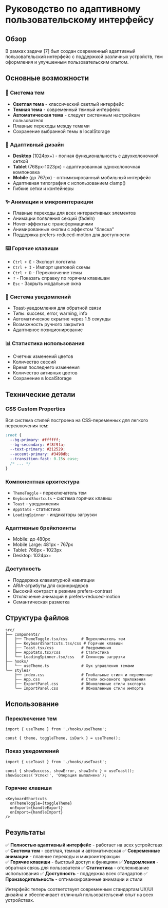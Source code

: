 # Руководство по адаптивному пользовательскому интерфейсу

## Обзор

В рамках задачи [7] был создан современный адаптивный пользовательский интерфейс с поддержкой различных устройств, тем оформления и улучшенным пользовательским опытом.

## Основные возможности

### 🎨 Система тем
- **Светлая тема** - классический светлый интерфейс
- **Темная тема** - современный темный интерфейс  
- **Автоматическая тема** - следует системным настройкам пользователя
- Плавные переходы между темами
- Сохранение выбранной темы в localStorage

### 📱 Адаптивный дизайн
- **Desktop** (1024px+) - полная функциональность с двухколоночной сеткой
- **Tablet** (768px-1023px) - адаптированная одноколоночная компоновка
- **Mobile** (до 767px) - оптимизированный мобильный интерфейс
- Адаптивная типография с использованием clamp()
- Гибкие сетки и контейнеры

### ✨ Анимации и микроинтеракции
- Плавные переходы для всех интерактивных элементов
- Анимации появления секций (fadeIn)
- Hover-эффекты с трансформациями
- Анимированные кнопки с эффектом "блеска"
- Поддержка prefers-reduced-motion для доступности

### ⌨️ Горячие клавиши
- `Ctrl + E` - Экспорт логотипа
- `Ctrl + I` - Импорт цветовой схемы  
- `Ctrl + D` - Переключение темы
- `?` - Показать справку по горячим клавишам
- `Esc` - Закрыть модальные окна

### 🔔 Система уведомлений
- Toast-уведомления для обратной связи
- Типы: success, error, warning, info
- Автоматическое скрытие через 1.5 секунды
- Возможность ручного закрытия
- Адаптивное позиционирование

### 📊 Статистика использования
- Счетчик изменений цветов
- Количество сессий
- Время последнего изменения
- Количество активных цветов
- Сохранение в localStorage

## Технические детали

### CSS Custom Properties
Вся система стилей построена на CSS-переменных для легкого переключения тем:

```css
:root {
  --bg-primary: #ffffff;
  --bg-secondary: #f8f9fa;
  --text-primary: #212529;
  --accent-primary: #3498db;
  --transition-fast: 0.15s ease;
  /* ... */
}
```

### Компонентная архитектура
- `ThemeToggle` - переключатель тем
- `KeyboardShortcuts` - система горячих клавиш
- `Toast` - уведомления
- `AppStats` - статистика
- `LoadingSpinner` - индикаторы загрузки

### Адаптивные брейкпоинты
- Mobile: до 480px
- Mobile Large: 481px - 767px  
- Tablet: 768px - 1023px
- Desktop: 1024px+

### Доступность
- Поддержка клавиатурной навигации
- ARIA-атрибуты для скринридеров
- Высокий контраст в режиме prefers-contrast
- Отключение анимаций в prefers-reduced-motion
- Семантическая разметка

## Структура файлов

```
src/
├── components/
│   ├── ThemeToggle.tsx/css      # Переключатель тем
│   ├── KeyboardShortcuts.tsx/css # Горячие клавиши
│   ├── Toast.tsx/css            # Уведомления
│   ├── AppStats.tsx/css         # Статистика
│   └── LoadingSpinner.tsx/css   # Спиннеры загрузки
├── hooks/
│   └── useTheme.ts              # Хук управления темами
└── styles/
    ├── index.css                # Глобальные стили и переменные
    ├── App.css                  # Стили основного приложения
    ├── ExportPanel.css          # Обновленные стили экспорта
    └── ImportPanel.css          # Обновленные стили импорта
```

## Использование

### Переключение тем
```tsx
import { useTheme } from './hooks/useTheme';

const { theme, toggleTheme, isDark } = useTheme();
```

### Показ уведомлений
```tsx
import { useToast } from './hooks/useToast';

const { showSuccess, showError, showInfo } = useToast();
showSuccess('Успех!', 'Операция выполнена');
```

### Горячие клавиши
```tsx
<KeyboardShortcuts
  onThemeToggle={toggleTheme}
  onExport={handleExport}
  onImport={handleImport}
/>
```

## Результаты

✅ **Полностью адаптивный интерфейс** - работает на всех устройствах
✅ **Система тем** - светлая, темная и автоматическая
✅ **Современные анимации** - плавные переходы и микроинтеракции  
✅ **Горячие клавиши** - быстрый доступ к функциям
✅ **Уведомления** - обратная связь для пользователя
✅ **Статистика** - отслеживание использования
✅ **Доступность** - поддержка всех стандартов
✅ **Производительность** - оптимизированные анимации и стили

Интерфейс теперь соответствует современным стандартам UX/UI дизайна и обеспечивает отличный пользовательский опыт на всех устройствах.
